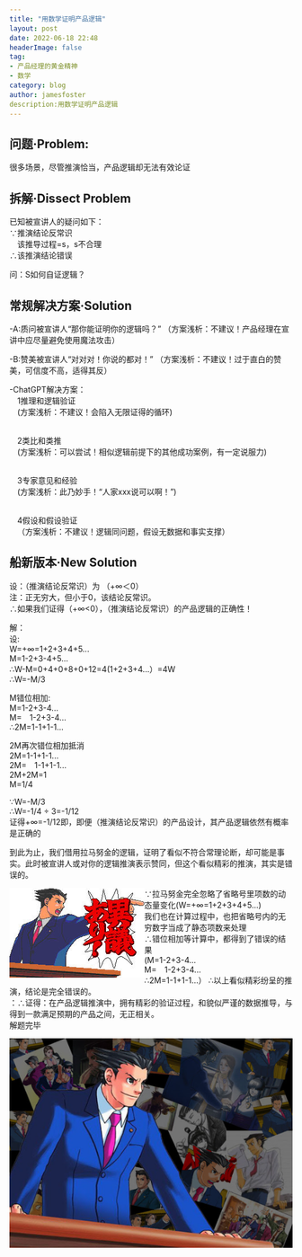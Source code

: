 ```yaml
---
title: "用数学证明产品逻辑"
layout: post
date: 2022-06-18 22:48
headerImage: false
tag:
- 产品经理的黄金精神
- 数学
category: blog
author: jamesfoster
description:用数学证明产品逻辑
---
```


## 问题·Problem:
很多场景，尽管推演恰当，产品逻辑却无法有效论证

## 拆解·Dissect Problem
<p>已知被宣讲人的疑问如下：
<br>∵推演结论反常识
<br>&emsp;该推导过程=s，s不合理
<br>∴该推演结论错误</p>

<p>问：S如何自证逻辑？</p>

## 常规解决方案·Solution
-A:质问被宣讲人“那你能证明你的逻辑吗？”
（方案浅析：不建议！产品经理在宣讲中应尽量避免使用魔法攻击）

-B:赞美被宣讲人“对对对！你说的都对！”
（方案浅析：不建议！过于直白的赞美，可信度不高，适得其反）

-ChatGPT解决方案：
<br>&emsp;1推理和逻辑验证
<br>&emsp;(方案浅析：不建议！会陷入无限证得的循环)
  
<br>&emsp;2类比和类推
<br>&emsp;(方案浅析：可以尝试！相似逻辑前提下的其他成功案例，有一定说服力)
  
<br>&emsp;3专家意见和经验
<br>&emsp;(方案浅析：此乃妙手！“人家xxx说可以啊！”)
  
<br>&emsp;4假设和假设验证
<br>&emsp;（方案浅析：不建议！逻辑同问题，假设无数据和事实支撑）

## 船新版本·New Solution
<p>设：（推演结论反常识）为 （+∞＜0）
<br>注：正无穷大，但小于0，该结论反常识。
<br>∴如果我们证得（+∞<0），（推演结论反常识）的产品逻辑的正确性！</p>

<p>解：
<br>设:
<br>W=+∞=1+2+3+4+5...
<br>M=1-2+3-4+5...
<br>∴W-M=0+4+0+8+0+12=4(1+2+3+4...）=4W
<br>∴W=-M/3</p>

<p>M错位相加:
<br>M=1-2+3-4...
<br>M=&emsp;1-2+3-4...
<br>∴2M=1-1+1-1...</p>

<p>2M再次错位相加抵消
<br>2M=1-1+1-1...
<br>2M=&emsp;1-1+1-1...
<br>2M+2M=1
<br>M=1/4</p>

<p>∵W=-M/3
<br>∴W=-1/4 ÷ 3=-1/12
<br>证得+∞=-1/12<O
<br>即，即便（推演结论反常识）的产品设计，其产品逻辑依然有概率是正确的</p>

<p>到此为止，我们借用拉马努金的逻辑，证明了看似不符合常理论断，却可能是事实。此时被宣讲人或对你的逻辑推演表示赞同，但这个看似精彩的推演，其实是错误的。</p>

<img src="/assets/images/nizhuan01.jpeg" style="float: inline-start;">

<p>∵拉马努金完全忽略了省略号里项数的动态量变化(W=+∞=1+2+3+4+5...) 
<br>我们也在计算过程中，也把省略号内的无穷数字当成了静态项数来处理
<br>∴错位相加等计算中，都得到了错误的结果
<br>(M=1-2+3-4...
<br>M=&emsp;1-2+3-4...
<br>∴2M=1-1+1-1...）
∴以上看似精彩纷呈的推演，结论是完全错误的。
<br>：∴证得：在产品逻辑推演中，拥有精彩的验证过程，和貌似严谨的数据推导，与得到一款满足预期的产品之间，无正相关。
<br>解题完毕</p>

<img src="/assets/images/nizhuan02.png" style="float: inline-start;">

